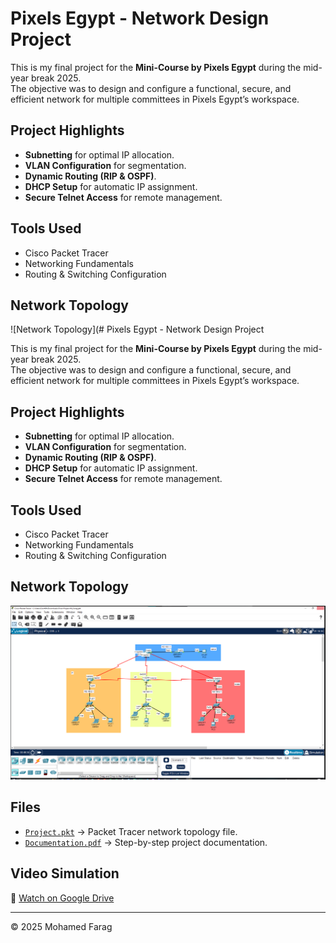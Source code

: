 # Pixels Egypt - Network Design Project

This is my final project for the **Mini-Course by Pixels Egypt** during the mid-year break 2025.  
The objective was to design and configure a functional, secure, and efficient network for multiple committees in Pixels Egypt’s workspace.

## Project Highlights
- **Subnetting** for optimal IP allocation.
- **VLAN Configuration** for segmentation.
- **Dynamic Routing (RIP & OSPF)**.
- **DHCP Setup** for automatic IP assignment.
- **Secure Telnet Access** for remote management.

## Tools Used
- Cisco Packet Tracer
- Networking Fundamentals
- Routing & Switching Configuration

## Network Topology
![Network Topology](# Pixels Egypt - Network Design Project

This is my final project for the **Mini-Course by Pixels Egypt** during the mid-year break 2025.  
The objective was to design and configure a functional, secure, and efficient network for multiple committees in Pixels Egypt’s workspace.

## Project Highlights
- **Subnetting** for optimal IP allocation.
- **VLAN Configuration** for segmentation.
- **Dynamic Routing (RIP & OSPF)**.
- **DHCP Setup** for automatic IP assignment.
- **Secure Telnet Access** for remote management.

## Tools Used
- Cisco Packet Tracer
- Networking Fundamentals
- Routing & Switching Configuration

## Network Topology
![Network Topology](Images/network_topology.png)

## Files
- [`Project.pkt`](Files/Final-Project-.pkt) → Packet Tracer network topology file.  
- [`Documentation.pdf`](Files/Final-Project-Document.pdf) → Step-by-step project documentation.  


## Video Simulation
🎥 [Watch on Google Drive](https://drive.google.com/file/d/1-jSecWljj0HqH9_5lAGbKDPRvhhHsbQa/view?usp=sharing)

---

© 2025 Mohamed Farag


